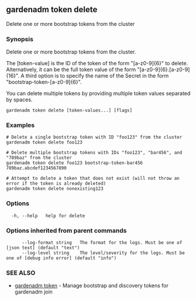 ## gardenadm token delete

Delete one or more bootstrap tokens from the cluster

### Synopsis

Delete one or more bootstrap tokens from the cluster.

The [token-value] is the ID of the token of the form "[a-z0-9]{6}" to delete.
Alternatively, it can be the full token value of the form "[a-z0-9]{6}.[a-z0-9]{16}".
A third option is to specify the name of the Secret in the form "bootstrap-token-[a-z0-9]{6}".

You can delete multiple tokens by providing multiple token values separated by spaces.

```
gardenadm token delete [token-values...] [flags]
```

### Examples

```
# Delete a single bootstrap token with ID "foo123" from the cluster
gardenadm token delete foo123

# Delete multiple bootstrap tokens with IDs "foo123", "bar456", and "789baz" from the cluster
gardenadm token delete foo123 bootstrap-token-bar456 789baz.abcdef1234567890

# Attempt to delete a token that does not exist (will not throw an error if the token is already deleted)
gardenadm token delete nonexisting123
```

### Options

```
  -h, --help   help for delete
```

### Options inherited from parent commands

```
      --log-format string   The format for the logs. Must be one of [json text] (default "text")
      --log-level string    The level/severity for the logs. Must be one of [debug info error] (default "info")
```

### SEE ALSO

* [gardenadm token](gardenadm_token.md)	 - Manage bootstrap and discovery tokens for gardenadm join

